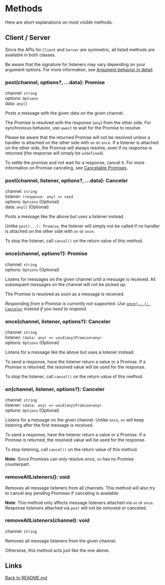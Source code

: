 # Methods

Here are short explanations on most visible methods.

## Client / Server

Since the APIs for `Client` and `Server` are symmetric,
all listed methods are available in both classes.

Be aware that the signature for listeners may vary depending
on your argument options.
For more information, see [Argument behavior in detail](arguments.md).

### post(channel, options?, ...data): Promise

channel: `string`  
options: `Options`  
data: `any[]`

Posts a message with the given data on the given channel.

The Promise is resolved with the response (`any`) from the other side.
For synchronous behavior, use `await` to wait for the Promise to resolve.

Please be aware that the returned Promise will not be resolved unless a handler
is attached on the other side with `on` or `once`.
If a listener _is_ attached on the other side, the Promise will always resolve,
even if no response is returned (the response will simply be `undefined`).

To settle the promise and not wait for a response, cancel it.
For more information on Promise canceling,
see [Cancelable Promises](README.md#cancelable-promises).

### post(channel, listener, options?, ...data): Canceler

channel: `string`  
listener: `(response: any) => void`  
options: `Options` (Optional)  
data: `any[]` (Optional)

Posts a message like the above but uses a listener instead.

Unlike `post(...): Promise`, the listener will simply not be called if
no handler is attached on the other side with `on` or `once`.

To stop the listener, call `cancel()` on the return value of this method.

### once(channel, options?): Promise

channel: `string`  
options: `Options` (Optional)

Listens for messages on the given channel until a message is received.
All subsequent messages on the channel will not be picked up.

The Promise is resolved as soon as a message is received.

_Responding from a Promise is currently not supported._
_Use [`once(...): Canceler`](#oncechannel-listener-options-canceler)
instead if you need to respond._

### once(channel, listener, options?): Canceler

channel: `string`  
listener: `(data: any) => void|any|Promise<any>`  
options: `Options` (Optional)

Listens for a message like the above but uses a listener instead.

To send a response, have the listener return a value or a Promise.
If a Promise is returned, the resolved value will be used for the response.

To stop the listener, call `cancel()` on the return value of this method.

### on(channel, listener, options?): Canceler

channel: `string`  
listener: `(data: any) => void|any|Promise<any>`  
options: `Options` (Optional)

Listens for a message on the given channel.
Unlike `once`, `on` will keep listening after the first message is received.

To send a response, have the listener return a value or a Promise.
If a Promise is returned, the resolved value will be used for the response.

To stop listening, call `cancel()` on the return value of this method.

**Note**:
Since Promises can only resolve _once_, `on` has no Promise counterpart.

### removeAllListeners(): void

Removes all message listeners from all channels.
This method will also try to cancel any pending Promises if
canceling is available.

**Note**:
This method only affects message listeners attached via `on` or `once`.
Response listeners attached via `post` will not be removed or canceled.

### removeAllListeners(channel): void

channel: `string`

Removes all message listeners from the given channel.

Otherwise, this method acts just like the one above.

## Links

[Back to README.md](README.md)
